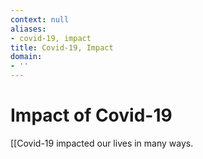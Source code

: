 ```yaml
---
context: null
aliases:
- covid-19, impact
title: Covid-19, Impact
domain:
- ''
---
```


# Impact of Covid-19

[[Covid-19 impacted our lives in many ways.
